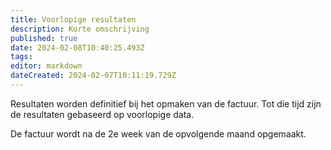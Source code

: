 ```yaml
---
title: Voorlopige resultaten
description: Korte omschrijving
published: true
date: 2024-02-08T10:40:25.493Z
tags: 
editor: markdown
dateCreated: 2024-02-07T10:11:19.729Z
---
```


Resultaten worden definitief bij het opmaken van de factuur. Tot die tijd zijn de resultaten gebaseerd op voorlopige data.

De factuur wordt na de 2e week van de opvolgende maand opgemaakt.